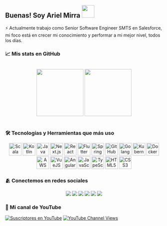 ## Buenas! Soy Ariel Mirra <img src="https://raw.githubusercontent.com/iampavangandhi/iampavangandhi/master/gifs/Hi.gif" width="40" />

⚡ Actualmente trabajo como Senior Software Engineer SMTS en Salesforce, mi foco está en crecer mi conocimiento y performar a mi mejor nivel, todos los días.

### 📈 Mis stats en GitHub
<br>

<div align="center">
  <img height="150em" src="https://github-readme-stats-sigma-five.vercel.app/api?username=arielmirra&show_icons=true&theme=dracula&include_all_commits=true&count_private=true"/> 
  <img height="150em" src="https://github-readme-stats-sigma-five.vercel.app/api/top-langs/?username=arielmirra&layout=compact&langs_count=7&theme=dracula&include_all_commits=true&count_private=true"/>
</div>

<br>

### 🛠️ Tecnologías y Herramientas que más uso
<div align="center">
  <!-- Scala -->
  <img src="https://cdn.jsdelivr.net/gh/devicons/devicon/icons/scala/scala-original.svg" alt="Scala" width="40" height="40"/>
  <!-- Kotlin -->
  <img src="https://cdn.jsdelivr.net/gh/devicons/devicon/icons/kotlin/kotlin-original.svg" alt="Kotlin" width="40" height="40"/>
  <!-- Java -->
  <img src="https://cdn.jsdelivr.net/gh/devicons/devicon/icons/java/java-original.svg" alt="Java" width="40" height="40"/>
  <!-- Next.js -->
  <img src="https://cdn.jsdelivr.net/gh/devicons/devicon/icons/nextjs/nextjs-original.svg" alt="Next.js" width="40" height="40"/>
  <!-- React Native -->
  <img src="https://cdn.jsdelivr.net/gh/devicons/devicon/icons/react/react-original.svg" alt="React Native" width="40" height="40"/>
  <!-- Flutter -->
  <img src="https://cdn.jsdelivr.net/gh/devicons/devicon/icons/flutter/flutter-original.svg" alt="Flutter" width="40" height="40"/>
  <!-- Spring -->
  <img src="https://cdn.jsdelivr.net/gh/devicons/devicon/icons/spring/spring-original.svg" alt="Spring" width="40" height="40"/>
  <!-- GitHub -->
  <img src="https://cdn.jsdelivr.net/gh/devicons/devicon/icons/github/github-original.svg" alt="GitHub" width="40" height="40"/>
  <!-- Golang -->
  <img src="https://cdn.jsdelivr.net/gh/devicons/devicon/icons/go/go-original.svg" alt="Golang" width="40" height="40"/>
  <!-- Kubernetes -->
  <img src="https://cdn.jsdelivr.net/gh/devicons/devicon/icons/kubernetes/kubernetes-plain.svg" alt="Kubernetes" width="40" height="40"/>
  <!-- Docker -->
  <img src="https://cdn.jsdelivr.net/gh/devicons/devicon/icons/docker/docker-original.svg" alt="Docker" width="40" height="40"/>
  <!-- AWS -->
  <img src="https://cdn.jsdelivr.net/gh/devicons/devicon/icons/amazonwebservices/amazonwebservices-original-wordmark.svg" alt="AWS" width="40" height="40"/>
  <!-- VueJS -->
  <img src="https://cdn.jsdelivr.net/gh/devicons/devicon/icons/vuejs/vuejs-original.svg" alt="VueJS" width="40" height="40"/>
  <!-- Angular -->
  <img src="https://cdn.jsdelivr.net/gh/devicons/devicon/icons/angularjs/angularjs-original.svg" alt="Angular" width="40" height="40"/>
  <!-- JavaScript -->
  <img src="https://cdn.jsdelivr.net/gh/devicons/devicon/icons/javascript/javascript-original.svg" alt="JavaScript" width="40" height="40"/>
  <!-- TypeScript -->
  <img src="https://cdn.jsdelivr.net/gh/devicons/devicon/icons/typescript/typescript-original.svg" alt="TypeScript" width="40" height="40"/>
  <!-- HTML5 -->
  <img src="https://cdn.jsdelivr.net/gh/devicons/devicon/icons/html5/html5-original.svg" alt="HTML5" width="40" height="40"/>
  <!-- CSS3 -->
  <img src="https://cdn.jsdelivr.net/gh/devicons/devicon/icons/css3/css3-original.svg" alt="CSS3" width="40" height="40"/>
</div>

 
### 🫂 Conectemos en redes sociales
<div align="center">
  <a href="https://www.linkedin.com/in/arielmirra/" target="_blank"><img src="https://img.shields.io/badge/-LinkedIn-%230077B5?style=for-the-badge&logo=linkedin&logoColor=white" target="_blank"></a> 
  <a href = "mailto:amirra@hotmail.com"><img src="https://img.shields.io/badge/-Gmail-%23333?style=for-the-badge&logo=gmail&logoColor=white" target="_blank"></a>
  <a href="https://www.instagram.com/ariel.mirra/" target="_blank"><img src="https://img.shields.io/badge/-Instagram-%23E4405F?style=for-the-badge&logo=instagram&logoColor=white" target="_blank"></a>
 	<a href="https://www.twitch.tv/arielmirra" target="_blank"><img src="https://img.shields.io/badge/Twitch-9146FF?style=for-the-badge&logo=twitch&logoColor=white" target="_blank"></a>
  <a href="https://twitter.com/intent/follow?screen_name=arielmirra_" target="_blank"><img src="https://img.shields.io/badge/Twitter-1DA1F2?style=for-the-badge&logo=x&logoColor=white" target="_blank"></a>
  <a href="https://www.youtube.com/channel/UCVi-wczyA7ZW_iIpd7M5-NA?sub_confirmation=1" target="_blank"><img src="https://img.shields.io/badge/Youtube-b2071d?style=for-the-badge&logo=youtube&logoColor=white" target="_blank"></a>
</div>

### 🎥 Mi canal de YouTube
[![Suscriptores en YouTube](https://img.shields.io/youtube/channel/subscribers/UCVi-wczyA7ZW_iIpd7M5-NA?label=People%20subscribed%20to%20my%20channel&style=social)](https://www.youtube.com/channel/UCVi-wczyA7ZW_iIpd7M5-NA?sub_confirmation=1) 
[![YouTube Channel Views](https://img.shields.io/youtube/channel/views/UCVi-wczyA7ZW_iIpd7M5-NA?label=Total%20views%20on%20my%20channel&style=social)](https://www.youtube.com/channel/UCVi-wczyA7ZW_iIpd7M5-NA?sub_confirmation=1)
<!-- [![Twitter Follow](https://img.shields.io/twitter/follow/catalinmpit?label=People%20following%20me%20on%20Twitter&style=social)](https://twitter.com/intent/follow?screen_name=arielmirra_)  -->
